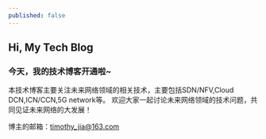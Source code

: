 ```yaml
---
published: false
---
```

## **Hi, My Tech Blog**
### 今天，我的技术博客开通啦~
本技术博客主要关注未来网络领域的相关技术，主要包括SDN/NFV,Cloud DCN,ICN/CCN,5G network等。
欢迎大家一起讨论未来网络领域的技术问题，共同见证未来网络的大发展！


博主的邮箱：timothy_jia@163.com

